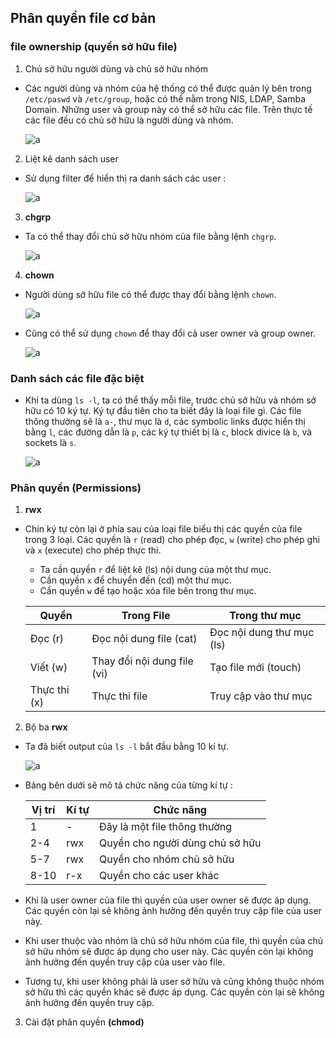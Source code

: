 ## Phân quyền file cơ bản

### file ownership (quyền sở hữu file)

1. Chủ sở hữu người dùng và chủ sở hữu nhóm

- Các người dùng và nhóm của hệ thống có thể được quản lý bên trong `/etc/paswd` và `/etc/group`, hoặc có thể nằm trong NIS, LDAP, Samba Domain. Những user và group này có thể sở hữu các file. Trên thực tế các file đều có chủ sở hữu là người dùng và nhóm.

    ![a](https://imgur.com/7YVZHRl.png)

2. Liệt kê danh sách user

- Sử dụng filter để hiển thị ra danh sách các user :

    ![a](https://imgur.com/TD8G3G9.png)

3. **chgrp**

- Ta có thể thay đổi chủ sở hữu nhóm của file bằng lệnh `chgrp`.

    ![a](https://imgur.com/RzJUon1.png)

4. **chown**

- Người dùng sở hữu file có thể được thay đổi bằng lệnh `chown`.

    ![a](https://imgur.com/6OxsgqE.png)

- Cũng có thể sử dụng `chown` để thay đổi cả user owner và group owner.

    ![a](https://imgur.com/s8urHbt.png)

### Danh sách các file đặc biệt

- Khi ta dùng `ls -l`, ta có thể thấy mỗi file, trước chủ sở hữu và nhóm sở hữu có 10 ký tự. Ký tự đầu tiên cho ta biết đây là loại file gì. Các file thông thường sẽ là `a-`, thư mục là `d`, các symbolic links được hiển thị bằng `l`, các đường dẫn là `p`, các ký tự thiết bị là `c`, block divice là `b`, và sockets là `s`.

    ![a](https://imgur.com/1IUSfXm.png)

### Phân quyền (Permissions)

1. **rwx**

- Chín ký tự còn lại ở phía sau của loại file biểu thị các quyền của file trong 3 loại. Các quyền là `r` (read) cho phép đọc, `w` (write) cho phép ghi và `x` (execute) cho phép thực thi. 
    - Ta cần quyền `r` để liệt kê (ls) nội dung của một thư mục.
    - Cần quyền `x` để chuyển đến (cd) một thư mục.
    - Cần quyền `w` để tạo hoặc xóa file bên trong thư mục.


    | Quyền | Trong File | Trong thư mục |
    | ------------- | ------------- |----|
    | Đọc (r) | Đọc nội dung file (cat) | Đọc nội dung thư mục (ls) |
    | Viết (w) | Thay đổi nội dung file (vi) | Tạo file mới (touch) |
    | Thực thi (x) | Thực thi file | Truy cập vào thư mục |

2. Bộ ba **rwx**

- Ta đã biết output của `ls -l` bắt đầu bằng 10 kí tự. 

    ![a](https://imgur.com/xxHqp3h.png)

- Bảng bên dưới sẽ mô tả chức năng của từng kí tự :

    | Vị trí | Kí tự | Chức năng |
    | ---- | ---- | ---- |
    | 1 | - | Đây là một file thông thường |
    | 2-4 | rwx | Quyền cho người dùng chủ sở hữu |
    | 5-7 | rwx | Quyền cho nhóm chủ sở hữu |
    | 8-10 | r-x | Quyền cho các user khác |

- Khi là user owner của file thì quyền của user owner sẽ được áp dụng. Các quyền còn lại sẽ không ảnh hưởng đến quyền truy cập file của user này.
- Khi user thuộc vào nhóm là chủ sở hữu nhóm của file, thì quyền của chủ sở hữu nhóm sẽ được áp dụng cho user này. Các quyền còn lại không ảnh hưởng đến quyền truy cập của user vào file.
- Tương tự, khi user không phải là user sở hữu và cũng không thuộc nhóm sở hữu thì các quyền khác sẽ được áp dụng. Các quyền còn lại sẽ không ảnh hưởng đến quyền truy cập.

3. Cài đặt phân quyền **(chmod)**